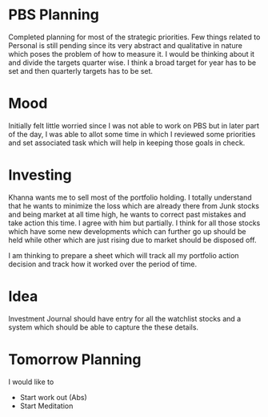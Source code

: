 # PBS Planning
Completed planning for most of the strategic priorities. Few things related to Personal is still pending since its very abstract and qualitative in nature which poses the problem of how to measure it. I would be thinking about it and divide the targets quarter wise. I think a broad target for year has to be set and then quarterly targets has to be set.

# Mood
Initially felt little worried since I was not able to work on PBS but in later part of the day, I was able to allot some time in which I reviewed some priorities and set associated task which will help in keeping those goals in check.

# Investing
Khanna wants me to sell most of the portfolio holding. I totally understand that he wants to minimize the loss which are already there from Junk stocks and being market at all time high, he wants to correct past mistakes and take action this time. I agree with him but partially. I think for all those stocks which have some new developments which can further go up should be held while other which are just rising due to market should be disposed off. 

I am thinking to prepare a sheet which will track all my portfolio action decision and track how it worked over the period of time.

# Idea
Investment Journal should have entry for all the watchlist stocks and a system which should be able to capture the these details.

# Tomorrow Planning
I would like to
- Start work out (Abs)
- Start Meditation